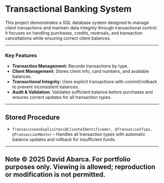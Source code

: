 # Transactional Banking System

This project demonstrates a SQL database system designed to manage client transactions and maintain data integrity through transactional control. It focuses on handling purchases, credits, reversals, and transaction cancellations while ensuring correct client balances.

---

### Key Features

- **Transaction Management:** Records transactions by type.  
- **Client Management:** Stores client info, card numbers, and available balances.  
- **Transactional Integrity:** Uses explicit transactions with commit/rollback to prevent inconsistent balances.  
- **Audit & Validation:** Validates sufficient balance before purchases and ensures correct updates for all transaction types.  

---

## Stored Procedure

- `TransaccionesExplicitas(@ClienteIdentificador, @TransaccionTipo, @TransaccionMonto)` – Handles all transaction types with automatic balance updates and rollback for insufficient funds.

---

## Note © 2025 David Abarca. For portfolio purposes only. Viewing is allowed; reproduction or modification is not permitted.